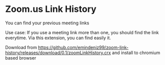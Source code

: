 # Zoom.us Link History
You can find your previous meeting links

Use case: If you use a meeting link more than one, you should find the link everytime. Via this extension, you can find easily it.

Download from https://github.com/emindeniz99/zoom-link-history/releases/download/0.1/zoomLinkHistory.crx 
and install to chromium based browser

